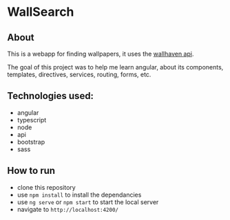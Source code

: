 # WallSearch

## About
This is a webapp for finding wallpapers, it uses the [wallhaven api](https://wallhaven.cc/help/api). 

The goal of this project was to help me learn angular, about its components, templates, directives, services, routing, forms, etc.

## Technologies used:
* angular
* typescript
* node
* api
* bootstrap
* sass

## How to run
 * clone this repository
 * use `npm install` to install the dependancies
 * use `ng serve` or `npm start` to start the local server
 * navigate to `http://localhost:4200/`
